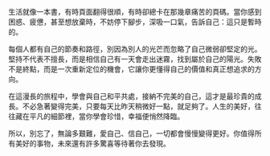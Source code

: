 生活就像一本書，有時頁面翻得很順，有時卻總卡在那幾章痛苦的頁碼。當你感到困惑、疲憊，甚至想放棄時，不妨停下腳步，深吸一口氣，告訴自己：這只是暫時的。

每個人都有自己的節奏和路徑，別因為別人的光芒而忽略了自己微弱卻堅定的光。堅持不代表不擅長，而是相信自己有一天會走出迷霧，找到屬於自己的陽光。失敗不是終點，而是一次重新定位的機會，它讓你更懂得自己的價值和真正想追求的方向。

在這漫長的旅程中，學會與自己和平共處，接納不完美的自己，這才是最珍貴的成長。不必急著變得完美，只要每天比昨天稍微好一點，就足夠了。人生的美好，往往藏在平凡的細節裡，當你學會珍惜，幸福便悄然降臨。

所以，別忘了，無論多艱難，愛自己、信自己，一切都會慢慢變得更好。你值得所有美好的事物，未來還有許多驚喜等待著你去發現。